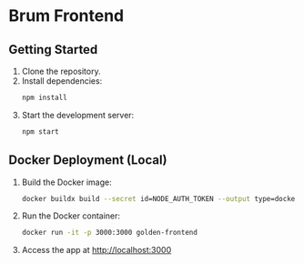 # Brum Frontend

## Getting Started

1. Clone the repository.
2. Install dependencies:
   ```bash
   npm install
   ```
3. Start the development server:
   ```bash
   npm start
   ```

## Docker Deployment (Local)

1. Build the Docker image:
   ```bash
   docker buildx build --secret id=NODE_AUTH_TOKEN --output type=docker . -t golden-frontend
   ```
2. Run the Docker container:
   ```bash
   docker run -it -p 3000:3000 golden-frontend
   ```
3. Access the app at [http://localhost:3000](http://localhost:3000)
